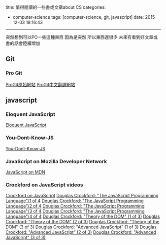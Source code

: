 title: 值得閱讀的一些書或文章about CS
categories:
  - computer-science
tags: [computer-science, git, javascript]
date: 2015-12-03 19:16:43
---
突然想到可以PO一些這種東西
因為是突然
所以東西還很少
未來有看到好文章或書的話會陸續增加
<!-- more -->
<!-- toc -->

## Git
### Pro Git
[ProGit原始網站](https://git-scm.com/book)
[ProGit中文翻譯網站](http://iissnan.com/progit/index.zh-tw.html)

## javascript
### Eloquent JavaScript
[Eloquent JavaScript](http://eloquentjavascript.net/)
### You-Dont-Know-JS
[You-Dont-Know-JS](https://github.com/getify/You-Dont-Know-JS)
### JavaScript on Mozilla Developer Network
[JavaScript on MDN](https://developer.mozilla.org/en-US/docs/Web/JavaScript)
### Crockford on JavaScript videos
[Crockford on JavaScript](https://www.youtube.com/playlist?list=PL7664379246A246CB)
[Douglas Crockford: "The JavaScript Programming Language"/1 of 4](http://yui.zenfs.com/theater/crockford-tjpl-1.m4v)
[Douglas Crockford: "The JavaScript Programming Language"/2 of 4](http://yui.zenfs.com/theater/crockford-tjpl-2.m4v)
[Douglas Crockford: "The JavaScript Programming Language"/3 of 4](http://yui.zenfs.com/theater/crockford-tjpl-3.m4v)
[Douglas Crockford: "The JavaScript Programming Language"/4 of 4](http://yui.zenfs.com/theater/crockford-tjpl-4.m4v)
[Douglas Crockford: "Theory of the DOM" (1 of 3)](http://yui.zenfs.com/theater/crockford-domtheory-1.m4v)
[Douglas Crockford: "Theory of the DOM" (2 of 3)](http://yui.zenfs.com/theater/crockford-domtheory-2.m4v)
[Douglas Crockford: "Theory of the DOM" (3 of 3)](http://yui.zenfs.com/theater/crockford-domtheory-3.m4v)
[Douglas Crockford: "Advanced JavaScript" (1 of 3)](http://yui.zenfs.com/theater/crockford-advancedjavascript-1.m4v) 
[Douglas Crockford: "Advanced JavaScript" (2 of 3)](http://yui.zenfs.com/theater/crockford-advancedjavascript-2.m4v) 
[Douglas Crockford: "Advanced JavaScript" (3 of 3)](http://yui.zenfs.com/theater/crockford-advancedjavascript-3.m4v)
